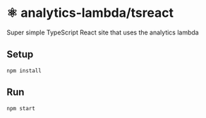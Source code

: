 # ⚛ analytics-lambda/tsreact

Super simple TypeScript React site that uses the analytics lambda

## Setup

```
npm install
```

## Run

```
npm start
```

